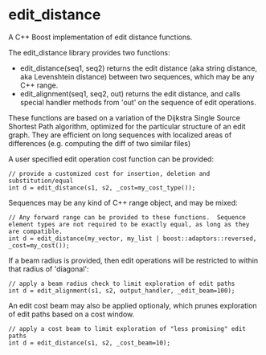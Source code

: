 edit_distance
=============

A C++ Boost implementation of edit distance functions.

The edit_distance library provides two functions:
* edit_distance(seq1, seq2) returns the edit distance (aka string distance, aka Levenshtein distance) between two sequences, which may be any C++ range.
* edit_alignment(seq1, seq2, out) returns the edit distance, and calls special handler methods from 'out' on the sequence of edit operations.

These functions are based on a variation of the Dijkstra Single Source Shortest Path algorithm, optimized for the particular structure of an edit graph.  They are efficient on long sequences with localized areas of differences (e.g. computing the diff of two similar files)

A user specified edit operation cost function can be provided:

    // provide a customized cost for insertion, deletion and substitution/equal 
    int d = edit_distance(s1, s2, _cost=my_cost_type());

Sequences may be any kind of C++ range object, and may be mixed:

    // Any forward range can be provided to these functions.  Sequence element types are not required to be exactly equal, as long as they are compatible.
    int d = edit_distance(my_vector, my_list | boost::adaptors::reversed, _cost=my_cost());
    
If a beam radius is provided, then edit operations will be restricted to within that radius of 'diagonal':

    // apply a beam radius check to limit exploration of edit paths
    int d = edit_alignment(s1, s2, output_handler, _edit_beam=100);

An edit cost beam may also be applied optionaly, which prunes exploration of edit paths based on a cost window.

    // apply a cost beam to limit exploration of "less promising" edit paths
    int d = edit_distance(s1, s2, _cost_beam=10);
